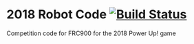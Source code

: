 # 2018 Robot Code  [![Build Status](https://travis-ci.com/FRC900/2018RobotCode.svg?token=T6hJWxFcNyyzxifXQqW5&branch=master)](https://travis-ci.com/FRC900/2018RobotCode)
Competition code for FRC900 for the 2018 Power Up! game
